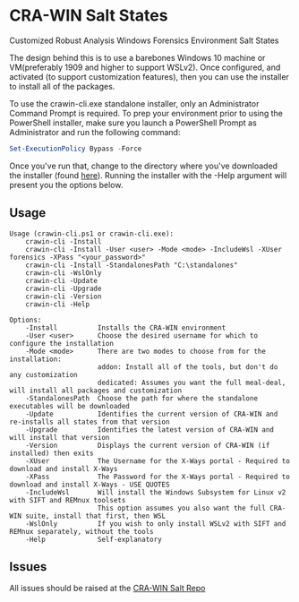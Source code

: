 # CRA-WIN Salt States
Customized Robust Analysis Windows Forensics Environment Salt States

The design behind this is to use a barebones Windows 10 machine or VM(preferably 1909 and higher to support WSLv2).
Once configured, and activated (to support customization features), then you can use the installer to
install all of the packages.

To use the crawin-cli.exe standalone installer, only an Administrator Command Prompt is required.
To prep your environment prior to using the PowerShell installer, make sure you launch a PowerShell Prompt as Administrator and run the following command:

```powershell
Set-ExecutionPolicy Bypass -Force
```

Once you've run that, change to the directory where you've downloaded the installer (found [here](https://github.com/digitalsleuth/crawin-salt)). Running the installer with the -Help argument will present you the options below.
  
## Usage  
```markup
Usage (crawin-cli.ps1 or crawin-cli.exe):
    crawin-cli -Install
    crawin-cli -Install -User <user> -Mode <mode> -IncludeWsl -XUser forensics -XPass "<your_password>"
    crawin-cli -Install -StandalonesPath "C:\standalones"
    crawin-cli -WslOnly
    crawin-cli -Update
    crawin-cli -Upgrade
    crawin-cli -Version
    crawin-cli -Help

Options:
    -Install          Installs the CRA-WIN environment
    -User <user>      Choose the desired username for which to configure the installation
    -Mode <mode>      There are two modes to choose from for the installation:
                      addon: Install all of the tools, but don't do any customization
                      dedicated: Assumes you want the full meal-deal, will install all packages and customization
    -StandalonesPath  Choose the path for where the standalone executables will be downloaded
    -Update           Identifies the current version of CRA-WIN and re-installs all states from that version
    -Upgrade          Identifies the latest version of CRA-WIN and will install that version
    -Version          Displays the current version of CRA-WIN (if installed) then exits
    -XUser            The Username for the X-Ways portal - Required to download and install X-Ways
    -XPass            The Password for the X-Ways portal - Required to download and install X-Ways - USE QUOTES
    -IncludeWsl       Will install the Windows Subsystem for Linux v2 with SIFT and REMnux toolsets
                      This option assumes you also want the full CRA-WIN suite, install that first, then WSL
    -WslOnly          If you wish to only install WSLv2 with SIFT and REMnux separately, without the tools
    -Help             Self-explanatory
```  

## Issues

All issues should be raised at the [CRA-WIN Salt Repo](https://github.com/digitalsleuth/crawin-salt)
